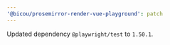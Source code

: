```yaml
---
'@bicou/prosemirror-render-vue-playground': patch
---
```


Updated dependency `@playwright/test` to `1.50.1`.

